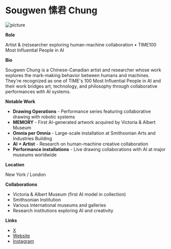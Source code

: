 # Sougwen 愫君 Chung

![picture](https://specials-images.forbesimg.com/imageserve/5df28144e961e1000738f0b9/960x0.jpg?fit=scale)

**Role**

Artist & (re)searcher exploring human-machine collaboration • TIME100 Most Influential People in AI

**Bio**

Sougwen Chung is a Chinese-Canadian artist and researcher whose work explores the mark-making behavior between humans and machines. They're recognized as one of TIME's 100 Most Influential People in AI and their work bridges art, technology, and philosophy through collaborative performances with AI systems.

**Notable Work**

- **Drawing Operations** - Performance series featuring collaborative drawing with robotic systems
- **MEMORY** - First AI-generated artwork acquired by Victoria & Albert Museum
- **Omnia per Omnia** - Large-scale installation at Smithsonian Arts and Industries Building
- **AI + Artist** - Research on human-machine creative collaboration
- **Performance installations** - Live drawing collaborations with AI at major museums worldwide

**Location**

New York / London

**Collaborations**

- Victoria & Albert Museum (first AI model in collection)
- Smithsonian Institution
- Various international museums and galleries
- Research institutions exploring AI and creativity

**Links**

- [X](https://x.com/sougwen)
- [Website](https://sougwen.com/)
- [Instagram](https://www.instagram.com/sougwen/?hl=en)
